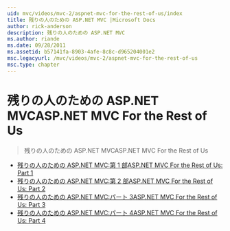 ```yaml
---
uid: mvc/videos/mvc-2/aspnet-mvc-for-the-rest-of-us/index
title: 残りの人のための ASP.NET MVC |Microsoft Docs
author: rick-anderson
description: 残りの人のための ASP.NET MVC
ms.author: riande
ms.date: 09/28/2011
ms.assetid: b57141fa-8903-4afe-8c8c-d965204001e2
msc.legacyurl: /mvc/videos/mvc-2/aspnet-mvc-for-the-rest-of-us
msc.type: chapter
---
```

<a name="aspnet-mvc-for-the-rest-of-us"></a><span data-ttu-id="0d930-103">残りの人のための ASP.NET MVC</span><span class="sxs-lookup"><span data-stu-id="0d930-103">ASP.NET MVC For the Rest of Us</span></span>
====================
> <span data-ttu-id="0d930-104">残りの人のための ASP.NET MVC</span><span class="sxs-lookup"><span data-stu-id="0d930-104">ASP.NET MVC For the Rest of Us</span></span>


- [<span data-ttu-id="0d930-105">残りの人のための ASP.NET MVC:第 1 部</span><span class="sxs-lookup"><span data-stu-id="0d930-105">ASP.NET MVC For the Rest of Us: Part 1</span></span>](aspnet-mvc-for-the-rest-of-us-part-1.md)
- [<span data-ttu-id="0d930-106">残りの人のための ASP.NET MVC:第 2 部</span><span class="sxs-lookup"><span data-stu-id="0d930-106">ASP.NET MVC For the Rest of Us: Part 2</span></span>](aspnet-mvc-for-the-rest-of-us-part-2.md)
- [<span data-ttu-id="0d930-107">残りの人のための ASP.NET MVC:パート 3</span><span class="sxs-lookup"><span data-stu-id="0d930-107">ASP.NET MVC For the Rest of Us: Part 3</span></span>](aspnet-mvc-for-the-rest-of-us-part-3.md)
- [<span data-ttu-id="0d930-108">残りの人のための ASP.NET MVC:パート 4</span><span class="sxs-lookup"><span data-stu-id="0d930-108">ASP.NET MVC For the Rest of Us: Part 4</span></span>](aspnet-mvc-for-the-rest-of-us-part-4.md)
